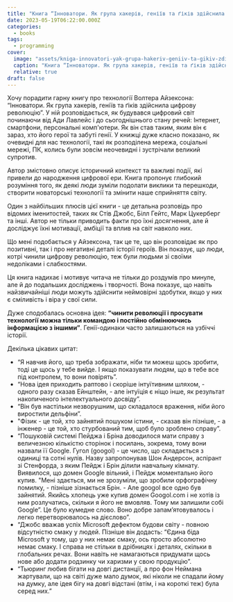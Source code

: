 ```yaml
---
title: "Книга “Інноватори. Як група хакерів, геніїв та ґіків здійснила цифрову революцію” - Волтер Айзексон"
date: 2023-05-19T06:22:00.000Z
categories:
  - books
tags:
  - programming
cover:
  image: "assets/kniga-innovatori-yak-grupa-hakeriv-geniiv-ta-gikiv-zdiisnila-tsifrovu-revolyutsiyu-volter-aizekson.jpg"
  caption: "Книга “Інноватори. Як група хакерів, геніїв та ґіків здійснила цифрову революцію” - Волтер Айзексон"
  relative: true
draft: false
---
```


Хочу порадити гарну книгу про технології Волтера Айзексона: “Інноватори. Як група хакерів, геніїв та ґіків здійснила цифрову революцію”. У ній розповідається, як будувався цифровий світ починаючи від Ади Лавлейс і до сьогоднішнього стану речей: Інтернет, смартфони, персональні комп'ютери. Як він став таким, яким він є зараз, хто його герої та забуті генії. У книжці дуже класно показано, як очевидні для нас технології, такі як розподілена мережа, соціальні мережі, ПК, колись були зовсім неочевидні і зустрічали великий супротив.

Автор змістовно описує історичний контекст та важливі події, які привели до народження цифрової ери. Книга пропонує глибокий розуміння того, як деякі люди зуміли подолати виклики та перешкоди, створити новаторські технології та змінити наше сприйняття світу.

Один з найбільших плюсів цієї книги - це детальна розповідь про відомих іменитостей, таких як Стів Джобс, Білл Гейтс, Марк Цукерберг та інші. Автор не тільки приводить факти про їхні досягнення, але й досліджує їхні мотивації, амбіції та вплив на світ навколо них.

Що мені подобається у Айзексона, так це те, що він розповідає як про позитивні, так і про негативні деталі історії героїв. Він показує, що люди, котрі чинили цифрову революцію, теж були людьми зі своїми недоліками і слабкостями.

Ця книга надихає і мотивує читача не тільки до роздумів про минуле, але й до подальших досліджень і творчості. Вона показує, що навіть найзвичайніші люди можуть здійснити неймовірні здобутки, якщо у них є сміливість і віра у свої сили.

Дуже сподобалась основна ідея: **“чинити революції і просувати технології можна тільки командою і постійно обмінюючись інформацією з іншими”**. Генії-одинаки часто залишаються на узбіччі історії.

Декілька цікавих цитат:

- “Я навчив його, що треба зображати, ніби ти можеш щось зробити, тоді це щось у тебе вийде. І якщо показувати людям, що в тебе все під контролем, то вони повірять”.
- “Нова ідея приходить раптово і скоріше інтуїтивним шляхом, - одного разу сказав Ейнштейн, - але інтуїція є ніщо інше, як результат накопиченого інтелектуального досвіду”.
- “Він був настільки незворушним, що складалося враження, ніби його виростили дельфіни”.
- "Фізик - це той, хто зайнятий пошуком істини, - сказав він пізніше, - а інженер - це той, хто стурбований тим, щоб було зроблено справу”.
- “Пошуковій системі Пейджа і Бріна доводилося мати справу з величезною кількістю сторінок і посилань, зокрема, тому вони назвали її Google. Гугол (googol) - це число, що складається з одиниці та сотні нулів. Назву запропонував Шон Андерсон, аспірант зі Стенфорда, з яким Пейдж і Брін ділили навчальну кімнату. Виявилося, що домен Google вільний, і Пейдж моментально його купив. "Мені здається, ми не зрозуміли, що зробили орфографічну помилку, - пізніше зізнається Брін. - Але googol все одно був зайнятий. Якийсь хлопець уже купив домен Googol.com і не хотів із ним розлучатись, скільки я його не вмовляв. Тому ми залишили собі Google”. Це було кумедне слово. Воно добре запам’ятовувалось і легко перетворювалось на дієслово”.
- “Джобс вважав успіх Microsoft дефектом будови світу - повною відсутністю смаку у людей. Пізніше він додасть: “Єдина біда Microsoft у тому, що у них немає смаку, ось просто абсолютно немає смаку. І справа не стільки в дрібницях і деталях, скільки в глобальних речах. Вони навіть не намагаються придумати щось нове або додати родзинку чи харизми у свою продукцію”.
- “Тьюринг любив бігати на довгі дистанції, а про фон Неймана жартували, що на світі дуже мало думок, які ніколи не спадали йому на думку, але ідея бігу на довгі відстані (втім, і на короткі теж) була серед них.”
